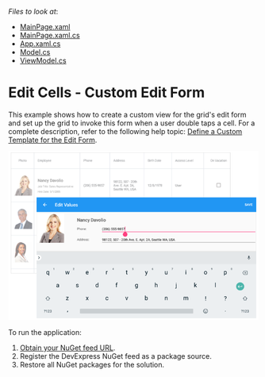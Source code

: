 <!-- default file list -->
*Files to look at*:

* [MainPage.xaml](./DataGrid_EditFormTemplate/MainPage.xaml)
* [MainPage.xaml.cs](./DataGrid_EditFormTemplate/MainPage.xaml.cs)
* [App.xaml.cs](./DataGrid_EditFormTemplate/App.xaml.cs)
* [Model.cs](./DataGrid_EditFormTemplate/Model.cs)
* [ViewModel.cs](./DataGrid_EditFormTemplate/ViewModel.cs)
<!-- default file list end -->
# Edit Cells - Custom Edit Form
This example shows how to create a custom view for the grid's edit form and set up the grid to invoke this form when a user double taps a cell. For a complete description, refer to the following help topic: [Define a Custom Template for the Edit Form](https://docs.devexpress.com/MobileControls/400993/xamarin-forms/data-grid/examples/edit-cells#how-to-define-a-custom-template-for-the-edit-form).

<img src="./img/edit-form-template.png"/>

To run the application:
1. [Obtain your NuGet feed URL](http://docs.devexpress.com/GeneralInformation/116042/installation/install-devexpress-controls-using-nuget-packages/obtain-your-nuget-feed-url).
2. Register the DevExpress NuGet feed as a package source.
3. Restore all NuGet packages for the solution.
